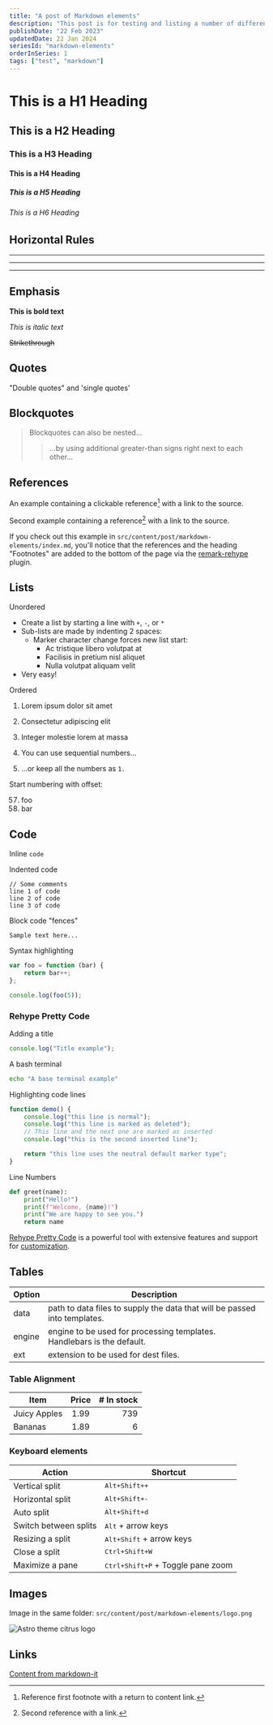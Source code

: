 ```yaml
---
title: "A post of Markdown elements"
description: "This post is for testing and listing a number of different markdown elements"
publishDate: "22 Feb 2023"
updatedDate: 22 Jan 2024
seriesId: "markdown-elements"
orderInSeries: 1
tags: ["test", "markdown"]
---
```


# This is a H1 Heading

## This is a H2 Heading

### This is a H3 Heading

#### This is a H4 Heading

##### This is a H5 Heading

###### This is a H6 Heading

## Horizontal Rules

---

---

---

## Emphasis

**This is bold text**

_This is italic text_

~~Strikethrough~~

## Quotes

"Double quotes" and 'single quotes'

## Blockquotes

> Blockquotes can also be nested...
>
> > ...by using additional greater-than signs right next to each other...

## References

An example containing a clickable reference[^1] with a link to the source.

Second example containing a reference[^2] with a link to the source.

[^1]: Reference first footnote with a return to content link.

[^2]: Second reference with a link.

If you check out this example in `src/content/post/markdown-elements/index.md`, you'll notice that the references and the heading "Footnotes" are added to the bottom of the page via the [remark-rehype](https://github.com/remarkjs/remark-rehype#options) plugin.

## Lists

Unordered

- Create a list by starting a line with `+`, `-`, or `*`
- Sub-lists are made by indenting 2 spaces:
  - Marker character change forces new list start:
    - Ac tristique libero volutpat at
    - Facilisis in pretium nisl aliquet
    - Nulla volutpat aliquam velit
- Very easy!

Ordered

1. Lorem ipsum dolor sit amet
2. Consectetur adipiscing elit
3. Integer molestie lorem at massa

4. You can use sequential numbers...
5. ...or keep all the numbers as `1.`

Start numbering with offset:

57. foo
1. bar

## Code

Inline `code`

Indented code

    // Some comments
    line 1 of code
    line 2 of code
    line 3 of code

Block code "fences"

```
Sample text here...
```

Syntax highlighting

```js
var foo = function (bar) {
	return bar++;
};

console.log(foo(5));
```

### Rehype Pretty Code

Adding a title

```js title="file.js"
console.log("Title example");
```

A bash terminal

```bash
echo "A base terminal example"
```

Highlighting code lines

```js title="line-markers.js" {7} {4-5}#add {3}#remove
function demo() {
    console.log("this line is normal");
    console.log("this line is marked as deleted");
    // This line and the next one are marked as inserted
    console.log("this is the second inserted line");

    return "this line uses the neutral default marker type";
}
```

Line Numbers

```python title="line-numbers.py" showLineNumbers
def greet(name):
    print("Hello!")
    print(f"Welcome, {name}!")
    print("We are happy to see you.")
    return name
```

[Rehype Pretty Code](https://rehype-pretty.pages.dev/) is a powerful tool with extensive features and support for [customization](https://rehype-pretty.pages.dev/).

## Tables

| Option | Description                                                               |
| ------ | ------------------------------------------------------------------------- |
| data   | path to data files to supply the data that will be passed into templates. |
| engine | engine to be used for processing templates. Handlebars is the default.    |
| ext    | extension to be used for dest files.                                      |

### Table Alignment

| Item         | Price | # In stock |
| ------------ | :---: | ---------: |
| Juicy Apples | 1.99  |        739 |
| Bananas      | 1.89  |          6 |

### Keyboard elements

| Action                | Shortcut                                   |
| --------------------- | ------------------------------------------ |
| Vertical split        | <kbd>Alt+Shift++</kbd>                     |
| Horizontal split      | <kbd>Alt+Shift+-</kbd>                     |
| Auto split            | <kbd>Alt+Shift+d</kbd>                     |
| Switch between splits | <kbd>Alt</kbd> + arrow keys                |
| Resizing a split      | <kbd>Alt+Shift</kbd> + arrow keys          |
| Close a split         | <kbd>Ctrl+Shift+W</kbd>                    |
| Maximize a pane       | <kbd>Ctrl+Shift+P</kbd> + Toggle pane zoom |

## Images

Image in the same folder: `src/content/post/markdown-elements/logo.png`

![Astro theme citrus logo](./logo.png)

## Links

[Content from markdown-it](https://markdown-it.github.io/)
